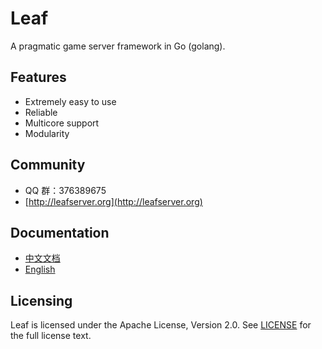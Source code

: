 Leaf
====
A pragmatic game server framework in Go (golang).

Features
---------

* Extremely easy to use
* Reliable
* Multicore support
* Modularity

Community
---------

* QQ 群：376389675
* [http://leafserver.org](http://leafserver.org)

Documentation
---------

* [中文文档](https://github.com/name5566/leaf/blob/master/TUTORIAL_ZH.md)
* [English](https://github.com/name5566/leaf/blob/master/TUTORIAL_EN.md)

Licensing
---------

Leaf is licensed under the Apache License, Version 2.0. See [LICENSE](https://github.com/name5566/leaf/blob/master/LICENSE) for the full license text.
